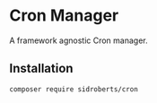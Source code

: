 # Cron Manager

A framework agnostic Cron manager.

## Installation

```bash
composer require sidroberts/cron
```
